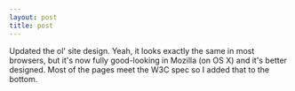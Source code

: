 ```yaml
---
layout: post
title: post 
---
```

<p>Updated the ol' site design. Yeah, it looks exactly the same in most browsers, but it's now fully good-looking in Mozilla (on OS X) and it's better designed. Most of the pages meet the W3C spec so I added that to the bottom. </p>
